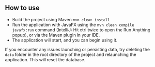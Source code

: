 
## How to use

- Build the project using Maven `mvn clean install`
- Run the application with JavaFX using the `mvn clean compile javafx:run` command (IntelliJ: Hit ctrl twice to open the Run Anything popup), or via the Maven plugin in your IDE.
- The application will start, and you can begin using it.

If you encounter any issues launching or persisting data, try deleting the `data` folder in the root directory of the project and relaunching the application.
This will reset the database.

